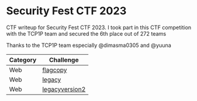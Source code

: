 # Security Fest CTF 2023
CTF writeup for Security Fest CTF 2023. I took part in this CTF competition with the TCP1P team and secured the 6th place out of 272 teams

Thanks to the TCP1P team especially @dimasma0305 and @yuuna

| Category | Challenge |
| --- | --- |
| Web | [flagcopy](/Security%20Fest%20CTF%202023/flagcopy/)
| Web | [legacy](/Security%20Fest%20CTF%202023/legacy/)
| Web | [legacyversion2](/Security%20Fest%20CTF%202023/legacyversion2/)